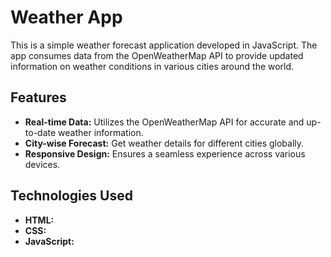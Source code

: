 # Weather App

This is a simple weather forecast application developed in JavaScript. The app consumes data from the OpenWeatherMap API to provide updated information on weather conditions in various cities around the world.

## Features

- **Real-time Data:** Utilizes the OpenWeatherMap API for accurate and up-to-date weather information.
- **City-wise Forecast:** Get weather details for different cities globally.
- **Responsive Design:** Ensures a seamless experience across various devices.

## Technologies Used

- **HTML:**
- **CSS:** 
- **JavaScript:**
